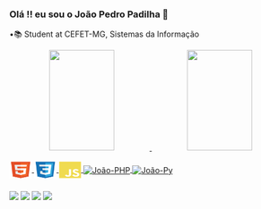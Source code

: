 ### Olá !! eu sou o João Pedro Padilha 💪

•📚 Student at CEFET-MG, Sistemas da Informação

<div align="center">
  <a href="https://github.com/jppadilha1">
  <img height="180em" width="48%" src="https://github-readme-stats.vercel.app/api?username=jppadilha1&show_icons=true&theme=midnight-purple&include_all_commits=true&count_private=true"/>
  <img height="180em" width="48%" src="https://github-readme-stats.vercel.app/api/top-langs/?username=jppadilha1&layout=compact&langs_count=7&theme=midnight-purple"/>
</div>
<div style="display: inline_block"><br>
  <img align="center" alt="João-HTML" height="30" width="40" src="https://raw.githubusercontent.com/devicons/devicon/master/icons/html5/html5-original.svg">
  <img align="center" alt="João-CSS" height="30" width="40" src="https://raw.githubusercontent.com/devicons/devicon/master/icons/css3/css3-original.svg">
  <img align="center" alt="João-Js" height="30" width="40" src="https://raw.githubusercontent.com/devicons/devicon/master/icons/javascript/javascript-plain.svg">
  <img align="center" alt="João-PHP" height="30" width="40" src="https://cdn.jsdelivr.net/gh/devicons/devicon/icons/php/php-original.svg">
  <img align="center" alt="João-Py" height="30" width="40" src="https://cdn.jsdelivr.net/gh/devicons/devicon/icons/python/python-original.svg">
</div>
  
###  
 
<div> 
  <a href="https://instagram.com/joaopadilha28" target="_blank"><img src="https://img.shields.io/badge/-Instagram-%23E4405F?style=for-the-badge&logo=instagram&logoColor=white" target="_blank"></a>
 <a href="https://discord.com/channels/joaopedr028" target="_blank"><img src="https://img.shields.io/badge/Discord-7289DA?style=for-the-badge&logo=discord&logoColor=white" target="_blank"></a> 
  <a href ="mailto:jppadilha11@gmail.com"><img src="https://img.shields.io/badge/-Gmail-%23333?style=for-the-badge&logo=gmail&logoColor=white" target="_blank"></a>
  <a href="https://www.linkedin.com/in/jo%C3%A3o-pedro-padilha-b8852b239/" target="_blank"><img src="https://img.shields.io/badge/-LinkedIn-%230077B5?style=for-the-badge&logo=linkedin&logoColor=white" target="_blank"></a> 
</div>
